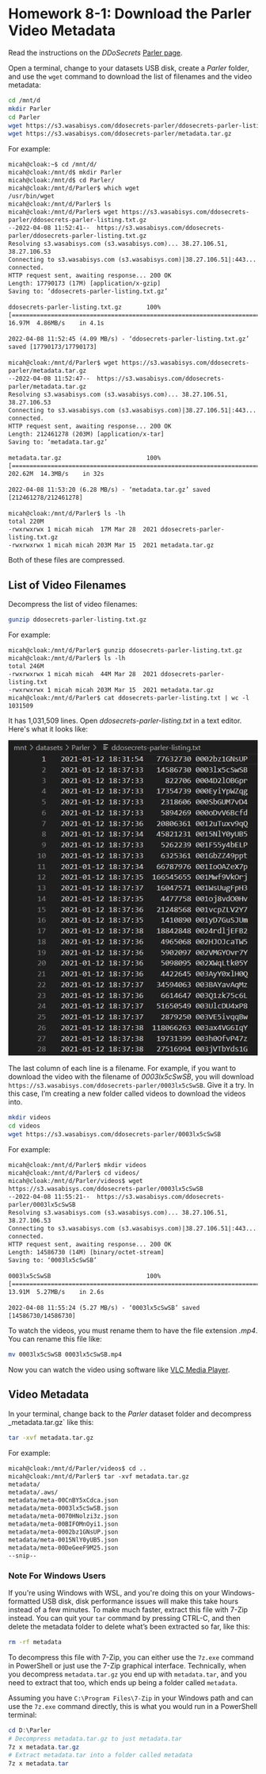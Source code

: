 # Homework 8-1: Download the Parler Video Metadata

Read the instructions on the _DDoSecrets_ [Parler page](https://ddosecrets.com/wiki/Parler).

Open a terminal, change to your datasets USB disk, create a _Parler_ folder, and use the `wget` command to download the list of filenames and the video metadata:

```sh
cd /mnt/d
mkdir Parler
cd Parler
wget https://s3.wasabisys.com/ddosecrets-parler/ddosecrets-parler-listing.txt.gz
wget https://s3.wasabisys.com/ddosecrets-parler/metadata.tar.gz
```

For example:

```
micah@cloak:~$ cd /mnt/d/
micah@cloak:/mnt/d$ mkdir Parler
micah@cloak:/mnt/d$ cd Parler/
micah@cloak:/mnt/d/Parler$ which wget
/usr/bin/wget
micah@cloak:/mnt/d/Parler$ ls
micah@cloak:/mnt/d/Parler$ wget https://s3.wasabisys.com/ddosecrets-parler/ddosecrets-parler-listing.txt.gz
--2022-04-08 11:52:41--  https://s3.wasabisys.com/ddosecrets-parler/ddosecrets-parler-listing.txt.gz
Resolving s3.wasabisys.com (s3.wasabisys.com)... 38.27.106.51, 38.27.106.53
Connecting to s3.wasabisys.com (s3.wasabisys.com)|38.27.106.51|:443... connected.
HTTP request sent, awaiting response... 200 OK
Length: 17790173 (17M) [application/x-gzip]
Saving to: ‘ddosecrets-parler-listing.txt.gz’

ddosecrets-parler-listing.txt.gz       100%[============================================================================>]  16.97M  4.86MB/s    in 4.1s

2022-04-08 11:52:45 (4.09 MB/s) - ‘ddosecrets-parler-listing.txt.gz’ saved [17790173/17790173]

micah@cloak:/mnt/d/Parler$ wget https://s3.wasabisys.com/ddosecrets-parler/metadata.tar.gz
--2022-04-08 11:52:47--  https://s3.wasabisys.com/ddosecrets-parler/metadata.tar.gz
Resolving s3.wasabisys.com (s3.wasabisys.com)... 38.27.106.51, 38.27.106.53
Connecting to s3.wasabisys.com (s3.wasabisys.com)|38.27.106.51|:443... connected.
HTTP request sent, awaiting response... 200 OK
Length: 212461278 (203M) [application/x-tar]
Saving to: ‘metadata.tar.gz’

metadata.tar.gz                        100%[============================================================================>] 202.62M  14.3MB/s    in 32s

2022-04-08 11:53:20 (6.28 MB/s) - ‘metadata.tar.gz’ saved [212461278/212461278]

micah@cloak:/mnt/d/Parler$ ls -lh
total 220M
-rwxrwxrwx 1 micah micah  17M Mar 28  2021 ddosecrets-parler-listing.txt.gz
-rwxrwxrwx 1 micah micah 203M Mar 15  2021 metadata.tar.gz
```

Both of these files are compressed.

## List of Video Filenames

Decompress the list of video filenames:

```sh
gunzip ddosecrets-parler-listing.txt.gz
```

For example:

```
micah@cloak:/mnt/d/Parler$ gunzip ddosecrets-parler-listing.txt.gz
micah@cloak:/mnt/d/Parler$ ls -lh
total 246M
-rwxrwxrwx 1 micah micah  44M Mar 28  2021 ddosecrets-parler-listing.txt
-rwxrwxrwx 1 micah micah 203M Mar 15  2021 metadata.tar.gz
micah@cloak:/mnt/d/Parler$ cat ddosecrets-parler-listing.txt | wc -l
1031509
```

It has 1,031,509 lines. Open _ddosecrets-parler-listing.txt_ in a text editor. Here's what it looks like:

![Viewing filenames in a text editor](./chapter-8-1-filenames.png)

The last column of each line is a filename. For example, if you want to download the video with the filename of _0003lx5cSwSB_, you will download `https://s3.wasabisys.com/ddosecrets-parler/0003lx5cSwSB`. Give it a try. In this case, I’m creating a new folder called videos to download the videos into.

```sh
mkdir videos
cd videos
wget https://s3.wasabisys.com/ddosecrets-parler/0003lx5cSwSB
```

For example:

```
micah@cloak:/mnt/d/Parler$ mkdir videos
micah@cloak:/mnt/d/Parler$ cd videos/
micah@cloak:/mnt/d/Parler/videos$ wget https://s3.wasabisys.com/ddosecrets-parler/0003lx5cSwSB
--2022-04-08 11:55:21--  https://s3.wasabisys.com/ddosecrets-parler/0003lx5cSwSB
Resolving s3.wasabisys.com (s3.wasabisys.com)... 38.27.106.51, 38.27.106.53
Connecting to s3.wasabisys.com (s3.wasabisys.com)|38.27.106.51|:443... connected.
HTTP request sent, awaiting response... 200 OK
Length: 14586730 (14M) [binary/octet-stream]
Saving to: ‘0003lx5cSwSB’

0003lx5cSwSB                           100%[============================================================================>]  13.91M  5.27MB/s    in 2.6s

2022-04-08 11:55:24 (5.27 MB/s) - ‘0003lx5cSwSB’ saved [14586730/14586730]
```

To watch the videos, you must rename them to have the file extension _.mp4_. You can rename this file like:

```sh
mv 0003lx5cSwSB 0003lx5cSwSB.mp4
```

Now you can watch the video using software like [VLC Media Player](https://www.videolan.org/).

## Video Metadata

In your terminal, change back to the _Parler_ dataset folder and decompress _metadata.tar.gz` like this:

```sh
tar -xvf metadata.tar.gz
```

For example:

```
micah@cloak:/mnt/d/Parler/videos$ cd ..
micah@cloak:/mnt/d/Parler$ tar -xvf metadata.tar.gz
metadata/
metadata/.aws/
metadata/meta-00CnBY5xCdca.json
metadata/meta-0003lx5cSwSB.json
metadata/meta-0070HNolzi3z.json
metadata/meta-00BIFOMnOyi1.json
metadata/meta-0002bz1GNsUP.json
metadata/meta-0015NlY0yUB5.json
metadata/meta-00DeGeeF9M25.json
--snip--
```

### Note For Windows Users

If you're using Windows with WSL, and you're doing this on your Windows-formatted USB disk, disk performance issues will make this take hours instead of a few minutes. To make much faster, extract this file with 7-Zip instead. You can quit your `tar` command by pressing CTRL-C, and then delete the metadata folder to delete what’s been extracted so far, like this:

```sh
rm -rf metadata
```

To decompress this file with 7-Zip, you can either use the `7z.exe` command in PowerShell or just use the 7-Zip graphical interface. Technically, when you decompress `metadata.tar.gz` you end up with `metadata.tar`, and you need to extract that too, which ends up being a folder called `metadata`.

Assuming you have `C:\Program Files\7-Zip` in your Windows path and can use the `7z.exe` command directly, this is what you would run in a PowerShell terminal:

```powershell
cd D:\Parler
# Decompress metadata.tar.gz to just metadata.tar
7z x metadata.tar.gz
# Extract metadata.tar into a folder called metadata
7z x metadata.tar
```
